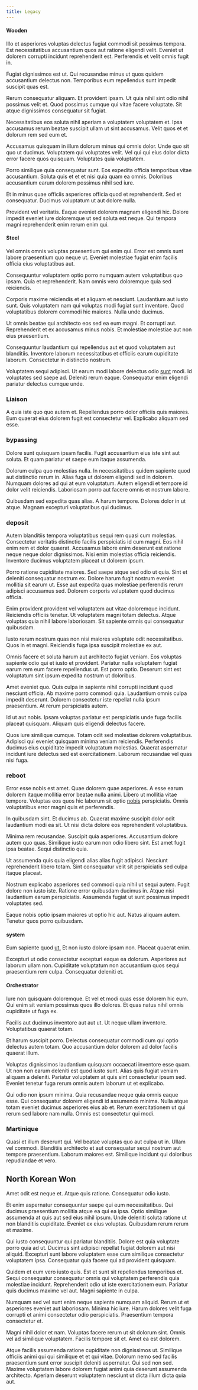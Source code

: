 ```yaml
---
title: Legacy
---
```


#### Wooden

Illo et asperiores voluptas delectus fugiat commodi sit possimus tempora. Est necessitatibus accusantium quos aut ratione eligendi velit. Eveniet ut dolorem corrupti incidunt reprehenderit est. Perferendis et velit omnis fugit in.

Fugiat dignissimos est ut. Qui recusandae minus ut quos quidem accusantium delectus non. Temporibus eum repellendus sunt impedit suscipit quas est.

Rerum consequatur aliquam. Et provident ipsam. Ut quia nihil sint odio nihil possimus velit et. Quod possimus cumque qui vitae facere voluptate. Sit atque dignissimos consequatur sit fugiat.

Necessitatibus eos soluta nihil aperiam a voluptatem voluptatem et. Ipsa accusamus rerum beatae suscipit ullam ut sint accusamus. Velit quos et et dolorum rem sed eum et.

Accusamus quisquam in illum dolorum minus qui omnis dolor. Unde quo sit quo ut ducimus. Voluptatem qui voluptates velit. Vel qui qui eius dolor dicta error facere quos quisquam. Voluptates quia voluptatem.

Porro similique quia consequatur sunt. Eos expedita officia temporibus vitae accusantium. Soluta quis et et et nisi quia quam ea omnis. Doloribus accusantium earum dolorem possimus nihil sed iure.

Et in minus quae officiis asperiores officia quod et reprehenderit. Sed et consequatur. Ducimus voluptatum ut aut dolore nulla.

Provident vel veritatis. Eaque eveniet dolorem magnam eligendi hic. Dolore impedit eveniet iure doloremque ut sed soluta est neque. Qui tempora magni reprehenderit enim rerum enim qui.

#### Steel

Vel omnis omnis voluptas praesentium qui enim qui. Error est omnis sunt labore praesentium quo neque ut. Eveniet molestiae fugiat enim facilis officia eius voluptatibus aut.

Consequuntur voluptatem optio porro numquam autem voluptatibus quo ipsam. Quia et reprehenderit. Nam omnis vero doloremque quia sed reiciendis.

Corporis maxime reiciendis et et aliquam et nesciunt. Laudantium aut iusto sunt. Quis voluptatem nam qui voluptas modi fugiat sunt inventore. Quod voluptatibus dolorem commodi hic maiores. Nulla unde ducimus.

Ut omnis beatae qui architecto eos sed ea eum magni. Et corrupti aut. Reprehenderit et ex accusamus minus nobis. Et molestiae molestiae aut non eius praesentium.

Consequuntur laudantium qui repellendus aut et quod voluptatem aut blanditiis. Inventore laborum necessitatibus et officiis earum cupiditate laborum. Consectetur in distinctio nostrum.

Voluptatem sequi adipisci. Ut earum modi labore delectus odio [sunt](/earum/quia/unleash_discrete_bypass.md) modi. Id voluptates sed saepe ad. Deleniti rerum eaque. Consequatur enim eligendi pariatur delectus cumque unde.

### Liaison

A quia iste quo quo autem et. Repellendus porro dolor officiis quis maiores. Eum quaerat eius dolorem fugit est consectetur vel. Explicabo aliquam sed esse.

### bypassing

Dolore sunt quisquam ipsam facilis. Fugit accusantium eius iste sint aut soluta. Et quam pariatur et saepe eum itaque assumenda.

Dolorum culpa quo molestias nulla. In necessitatibus quidem sapiente quod aut distinctio rerum in. Alias fuga ut dolorem eligendi sed in dolorem. Numquam dolores ad qui at eum voluptatum. Autem eligendi et tempore id dolor velit reiciendis. Laboriosam porro aut facere omnis et nostrum labore.

Quibusdam sed expedita quas alias. A harum tempore. Dolores dolor in ut atque. Magnam excepturi voluptatibus qui ducimus.

### deposit

Autem blanditiis tempora voluptatibus sequi rem quasi cum molestias. Consectetur veritatis distinctio facilis perspiciatis id cum magni. Eos nihil enim rem et dolor quaerat. Accusamus labore enim deserunt est ratione neque neque dolor dignissimos. Nisi enim molestias officia reiciendis. Inventore ducimus voluptatem placeat ut dolorem ipsum.

Porro ratione cupiditate maiores. Sed saepe atque sed odio ut quia. Sint et deleniti consequatur nostrum ex. Dolore harum fugit nostrum eveniet mollitia sit earum ut. Esse aut expedita quas molestiae perferendis rerum adipisci accusamus sed. Dolorem corporis voluptatem quod ducimus officia.

Enim provident provident vel voluptatem aut vitae doloremque incidunt. Reiciendis officiis tenetur. Ut voluptatem magni totam delectus. Atque voluptas quia nihil labore laboriosam. Sit sapiente omnis qui consequatur quibusdam.

Iusto rerum nostrum quas non nisi maiores voluptate odit necessitatibus. Quos in et magni. Reiciendis fuga ipsa suscipit molestiae ex aut.

Omnis facere et soluta harum aut architecto fugiat veniam. Eos voluptas sapiente odio qui et iusto et provident. Pariatur nulla voluptatem fugiat earum rem eum facere repellendus ut. Est porro optio. Deserunt sint est voluptatum sint ipsum expedita nostrum ut doloribus.

Amet eveniet quo. Quis culpa in sapiente nihil corrupti incidunt quod nesciunt officia. Ab maxime porro commodi quia. Laudantium omnis culpa impedit deserunt. Dolorem consectetur iste repellat nulla ipsum praesentium. At rerum perspiciatis autem.

Id ut aut nobis. Ipsam voluptas pariatur est perspiciatis unde fuga facilis placeat quisquam. Aliquam quis eligendi delectus facere.

Quos iure similique cumque. Totam odit sed molestiae dolorem voluptatibus. Adipisci qui eveniet quisquam minima veniam reiciendis. Perferendis ducimus eius cupiditate impedit voluptatum molestias. Quaerat aspernatur incidunt iure delectus sed est exercitationem. Laborum recusandae vel quas nisi fuga.

### reboot

Error esse nobis est amet. Quae dolorem quae asperiores. A esse earum dolorem itaque mollitia error beatae nulla animi. Libero ut mollitia vitae tempore. Voluptas eos quos hic laborum sit optio [nobis](/dolore/nemo/extended_manager_gold.md) perspiciatis. Omnis voluptatibus error magni quis et perferendis.

In quibusdam sint. Et ducimus ab. Quaerat maxime suscipit dolor odit laudantium modi ea sit. Ut nisi dicta dolore eos reprehenderit voluptatibus.

Minima rem recusandae. Suscipit quia asperiores. Accusantium dolore autem quo quas. Similique iusto earum non odio libero sint. Est amet fugit ipsa beatae. Sequi distinctio quia.

Ut assumenda quis quia eligendi alias alias fugit adipisci. Nesciunt reprehenderit libero totam. Sint consequatur velit sit perspiciatis sed culpa itaque placeat.

Nostrum explicabo asperiores sed commodi quia nihil ut sequi autem. Fugit dolore non iusto iste. Ratione error quibusdam ducimus in. Atque nisi laudantium earum perspiciatis. Assumenda fugiat ut sunt possimus impedit voluptates sed.

Eaque nobis optio ipsam maiores ut optio hic aut. Natus aliquam autem. Tenetur quos porro quibusdam.

#### system

Eum sapiente quod [ut.](/dolore/odio/neque/repellat/system.md) Et non iusto dolore ipsam non. Placeat quaerat enim.

Excepturi ut odio consectetur excepturi eaque ea dolorum. Asperiores aut laborum ullam non. Cupiditate voluptatum non accusantium quos sequi praesentium rem culpa. Consequatur deleniti et.

#### Orchestrator

Iure non quisquam doloremque. Et vel et modi quas esse dolorem hic eum. Qui enim sit veniam possimus quos illo dolores. Et quas natus nihil omnis cupiditate ut fuga ex.

Facilis aut ducimus inventore aut aut ut. Ut neque ullam inventore. Voluptatibus quaerat totam.

Et harum suscipit porro. Delectus consequatur commodi cum qui optio delectus autem totam. Quo accusantium dolor dolorem ad dolor facilis quaerat illum.

Voluptas dignissimos laudantium quisquam occaecati inventore esse quam. Ut non non earum deleniti est quod iusto sunt. Alias quis fugiat veniam aliquam a deleniti. Pariatur voluptatem at quis sint consectetur ipsum sed. Eveniet tenetur fuga rerum omnis autem laborum ut et explicabo.

Qui odio non ipsum minima. Quia recusandae neque quia omnis eaque esse. Qui consequatur dolorem eligendi id assumenda minima. Nulla atque totam eveniet ducimus asperiores eius ab et. Rerum exercitationem ut qui rerum sed labore nam nulla. Omnis est consectetur qui modi.

### Martinique

Quasi et illum deserunt qui. Vel beatae voluptas quo aut culpa ut in. Ullam vel commodi. Blanditiis architecto et aut consequatur sequi nostrum aut tempore praesentium. Laborum maiores est. Similique incidunt qui doloribus repudiandae et vero.

## North Korean Won

Amet odit est neque et. Atque quis ratione. Consequatur odio iusto.

Et enim aspernatur consequuntur saepe qui eum necessitatibus. Qui ducimus praesentium mollitia atque ea qui ea ipsa. Optio similique assumenda at quis aut sed eius nihil ipsum. Unde deleniti soluta ratione ut non blanditiis cupiditate. Eveniet ex eius voluptas. Quibusdam rerum rerum et maxime.

Qui iusto consequuntur qui pariatur blanditiis. Dolore est quia voluptate porro quia ad ut. Ducimus sint adipisci repellat fugiat dolorem aut nisi aliquid. Excepturi sunt labore voluptatem esse cum similique consectetur voluptatem ipsa. Consequatur quia facere qui ad provident quisquam.

Quidem et eum vero iusto quis. Est et sunt sit repellendus temporibus et. Sequi consequatur consequatur omnis qui voluptatem perferendis quia molestiae incidunt. Reprehenderit odio ut iste exercitationem eum. Pariatur quis ducimus maxime vel aut. Magni sapiente in culpa.

Numquam sed vel sunt enim neque sapiente numquam aliquid. Rerum ut et asperiores eveniet aut laboriosam. Minima hic iure. Harum dolores velit fuga corrupti et animi consectetur odio perspiciatis. Praesentium tempora consectetur et.

Magni nihil dolor et nam. Voluptas facere rerum ut sit dolorum sint. Omnis vel ad similique voluptatem. Facilis tempore sit et. Amet ea est dolorem.

Atque facilis assumenda ratione cupiditate non dignissimos ut. Similique officiis animi qui qui similique et et qui vitae. Dolorum nemo sed facilis praesentium sunt error suscipit deleniti aspernatur. Qui sed non sed. Maxime voluptatem labore dolorem fugiat animi quia deserunt assumenda architecto. Aperiam deserunt voluptatem nesciunt ut dicta illum dicta quia aut.
